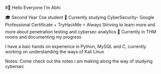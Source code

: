 #👋 Hello Everyone 
I'm Abhi

🎓 Second Year Cse student
🔐 Currently studying CyberSecurity- Google Professional Certificate + TryHackMe
⚡ Always Striving to learn more and more about penetration testing and cybersec analytics
📘 Currently in THM rooms and documenting my progress

I have a baic hands on experience in Python, MySQL and C, currently working on understanding the ways of Kali Linux

Notes:
Come check out the notes i am making along the way of studying cybersec
